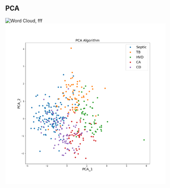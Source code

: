 ## PCA


![Word Cloud, fff](Images/PCA_Algorithm_A.png,Images/PCA_Algorithm_B.png) ![Word Cloud](Images/PCA_Algorithm_B.png)
